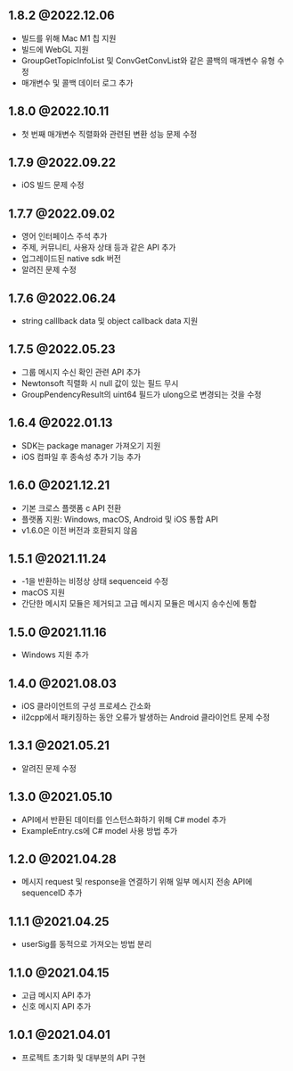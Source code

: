 ## 1.8.2 @2022.12.06

- 빌드를 위해 Mac M1 칩 지원
- 빌드에 WebGL 지원
- GroupGetTopicInfoList 및 ConvGetConvList와 같은 콜백의 매개변수 유형 수정
- 매개변수 및 콜백 데이터 로그 추가

## 1.8.0 @2022.10.11
- 첫 번째 매개변수 직렬화와 관련된 변환 성능 문제 수정

## 1.7.9 @2022.09.22
- iOS 빌드 문제 수정

## 1.7.7 @2022.09.02
- 영어 인터페이스 주석 추가
- 주제, 커뮤니티, 사용자 상태 등과 같은 API 추가
- 업그레이드된 native sdk 버전
- 알려진 문제 수정

## 1.7.6 @2022.06.24
- string calllback data 및 object callback data 지원

## 1.7.5 @2022.05.23
- 그룹 메시지 수신 확인 관련 API 추가
- Newtonsoft 직렬화 시 null 값이 있는 필드 무시
- GroupPendencyResult의 uint64 필드가 ulong으로 변경되는 것을 수정

## 1.6.4 @2022.01.13
- SDK는 package manager 가져오기 지원
- iOS 컴파일 후 종속성 추가 기능 추가

## 1.6.0 @2021.12.21
- 기본 크로스 플랫폼 c API 전환
- 플랫폼 지원: Windows, macOS, Android 및 iOS 통합 API
- v1.6.0은 이전 버전과 호환되지 않음


## 1.5.1 @2021.11.24
- -1을 반환하는 비정상 상태 sequenceid 수정
- macOS 지원
- 간단한 메시지 모듈은 제거되고 고급 메시지 모듈은 메시지 송수신에 통합

## 1.5.0 @2021.11.16
- Windows 지원 추가


## 1.4.0 @2021.08.03
- iOS 클라이언트의 구성 프로세스 간소화
- il2cpp에서 패키징하는 동안 오류가 발생하는 Android 클라이언트 문제 수정

## 1.3.1 @2021.05.21

- 알려진 문제 수정

## 1.3.0 @2021.05.10

- API에서 반환된 데이터를 인스턴스화하기 위해 C# model 추가
- ExampleEntry.cs에 C# model 사용 방법 추가

## 1.2.0 @2021.04.28

- 메시지 request 및 response을 연결하기 위해 일부 메시지 전송 API에 sequenceID 추가

## 1.1.1 @2021.04.25

- userSig를 동적으로 가져오는 방법 분리

## 1.1.0 @2021.04.15

- 고급 메시지 API 추가
- 신호 메시지 API 추가

## 1.0.1 @2021.04.01

- 프로젝트 초기화 및 대부분의 API 구현
